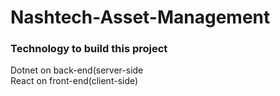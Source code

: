 # Nashtech-Asset-Management

### Technology to build this project

Dotnet on back-end(server-side</br>
React on front-end(client-side)
